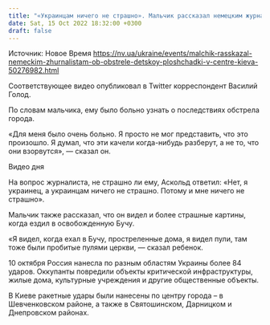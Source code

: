 ```yaml
---
title: "«Украинцам ничего не страшно». Мальчик рассказал немецким журналистам об обстреле детской площадки в центре Киева"
date: Sat, 15 Oct 2022 18:32:00 +0300
draft: false
---
```

Источник: Новое Время https://nv.ua/ukraine/events/malchik-rasskazal-nemeckim-zhurnalistam-ob-obstrele-detskoy-ploshchadki-v-centre-kieva-50276982.html


Соответствующее видео опубликовал в Twitter корреспондент Василий Голод.

По словам мальчика, ему было больно узнать о последствиях обстрела города.

«Для меня было очень больно. Я просто не мог представить, что это произошло. Я думал, что эти качели когда-нибудь разберут, а не то, что они взорвутся», — сказал он.

 Видео дня   

На вопрос журналиста, не страшно ли ему, Аскольд ответил: «Нет, я украинец, а украинцам ничего не страшно. Потому и мне ничего не страшно».

Мальчик также рассказал, что он видел и более страшные картины, когда ездил в освобожденную Бучу.

«Я видел, когда ехал в Бучу, простреленные дома, я видел пули, там тоже были пробитые пулями церкви, — сказал ребенок.

10 октября Россия нанесла по разным областям Украины более 84 ударов. Оккупанты повредили объекты критической инфраструктуры, жилые дома, культурные учреждения и другие общественные объекты.

 В Киеве ракетные удары были нанесены по центру города – в Шевченковском районе, а также в Святошинском, Дарницком и Днепровском районах.
